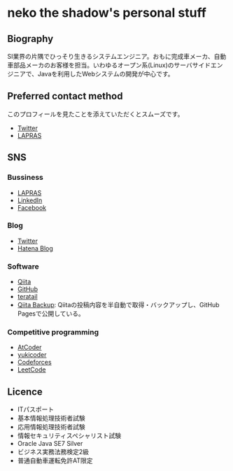 # neko the shadow's personal stuff

## Biography

SI業界の片隅でひっそり生きるシステムエンジニア。おもに完成車メーカ、自動車部品メーカのお客様を担当。いわゆるオープン系(Linux)のサーバサイドエンジニアで、Javaを利用したWebシステムの開発が中心です。

## Preferred contact method 

このプロフィールを見たことを添えていただくとスムーズです。

-   [Twitter](https://twitter.com/neko_the_shadow)
-   [LAPRAS](https://lapras.com/public/3WQ8OHO)

## SNS

### Bussiness

-   [LAPRAS](https://lapras.com/public/3WQ8OHO)
-   [LinkedIn](https://www.linkedin.com/in/%E5%AD%9F-%E4%B8%AD%E6%9D%91-a78b44198/)
-   [Facebook](https://www.facebook.com/profile.php?id=100009423617657)

### Blog

-   [Twitter](https://twitter.com/neko_the_shadow)
-   [Hatena Blog](http://nekotheshadow.hatenablog.com/)

### Software

-   [Qiita](https://qiita.com/neko_the_shadow)
-   [GitHub](https://github.com/nekoTheShadow)
-   [teratail](https://teratail.com/users/neko_the_shadow)
-   [Qiita Backup](https://nekotheshadow.github.io/qiita-backup/): Qiitaの投稿内容を半自動で取得・バックアップし、GitHub Pagesで公開している。

### Competitive programming

-   [AtCoder](https://atcoder.jp/user/nekoTheShadow)
-   [yukicoder](https://yukicoder.me/users/2324)
-   [Codeforces](https://codeforces.com/profile/nekoTheShadow)
-   [LeetCode](https://leetcode.com/nekoTheShadow/)

## Licence

-   ITパスポート
-   基本情報処理技術者試験
-   応用情報処理技術者試験
-   情報セキュリティスペシャリスト試験
-   Oracle Java SE7 Silver
-   ビジネス実務法務検定2級
-   普通自動車運転免許AT限定
